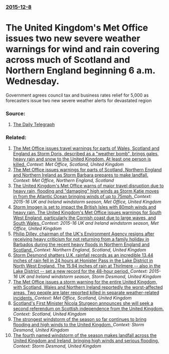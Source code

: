 ### [2015-12-8](/news/2015/12/8/index.md)

# The United Kingdom's Met Office issues two new severe weather warnings for wind and rain covering across much of Scotland and Northern England beginning 6 a.m. Wednesday. 

Government agrees council tax and business rates relief for 5,000 as forecasters issue two new severe weather alerts for devastated region


### Source:

1. [The Daily Telegraph](http://www.telegraph.co.uk/news/weather/12038688/Storm-Desmond-Cumbria-floods-UK-weather-Tuesday-live.html#update-20151208-1548)

### Related:

1. [The Met Office issues travel warnings for parts of Wales, Scotland and England as Storm Doris, described as a "weather bomb", brings gales, heavy rain and snow to the United Kingdom. At least one person is killed. ](/news/2017/02/23/the-met-office-issues-travel-warnings-for-parts-of-wales-scotland-and-england-as-storm-doris-described-as-a-aweather-bomba-brings-gal.md) _Context: Met Office, Scotland, United Kingdom_
2. [The Met Office issues warnings for parts of Scotland, Northern England and Northern Ireland as Storm Barbara prepares to make landfall. ](/news/2016/12/20/the-met-office-issues-warnings-for-parts-of-scotland-northern-england-and-northern-ireland-as-storm-barbara-prepares-to-make-landfall.md) _Context: Met Office, Northern England, Scotland_
3. [The United Kingdom's Met Office warns of major travel disruption due to heavy rain, flooding and "damaging" high winds as Storm Katie moves in from the Atlantic Ocean bringing winds of up to 75mph. ](/news/2016/03/28/the-united-kingdom-s-met-office-warns-of-major-travel-disruption-due-to-heavy-rain-flooding-and-damaging-high-winds-as-storm-katie-moves.md) _Context: 2015-16 UK and Ireland windstorm season, Met Office, United Kingdom_
4. [Storm Imogen is set to impact the British Isles with 80mph winds and heavy rain. The United Kingdom's Met Office issues warnings for South West England, particularly the Cornish coast due to large waves, and South Wales. ](/news/2016/02/8/storm-imogen-is-set-to-impact-the-british-isles-with-80mph-winds-and-heavy-rain-the-united-kingdom-s-met-office-issues-warnings-for-south-w.md) _Context: 2015-16 UK and Ireland windstorm season, Met Office, United Kingdom_
5. [Philip Dilley, chairman of the UK's Environment Agency resigns after receiving heavy criticism for not returning from a family holiday in Barbados during the recent heavy floods in Northern England and Scotland. ](/news/2016/01/11/philip-dilley-chairman-of-the-uk-s-environment-agency-resigns-after-receiving-heavy-criticism-for-not-returning-from-a-family-holiday-in-ba.md) _Context: Northern England, Scotland, United Kingdom_
6. [Storm Desmond shatters U.K. rainfall records as an incredible 13.44 inches of rain fell in 24 hours at Honister Pass in the Lake District in North West England. The 15.94 inches of rain at Thirlmere -- also in the Lake District -- set a new record for the 48-hour period. ](/news/2015/12/7/storm-desmond-shatters-u-k-rainfall-records-as-an-incredible-13-44-inches-of-rain-fell-in-24-hours-at-honister-pass-in-the-lake-district-in.md) _Context: 2015-16 UK and Ireland windstorm season, Storm Desmond, United Kingdom_
7. [The Met Office issues a storm warning for the entire United Kingdom, with Scotland, Wales and Northern Ireland reportedly the worst-affected areas. Two people are later reported killed in separate weather-related incidents. ](/news/2012/01/3/the-met-office-issues-a-storm-warning-for-the-entire-united-kingdom-with-scotland-wales-and-northern-ireland-reportedly-the-worst-affected.md) _Context: Met Office, Scotland, United Kingdom_
8. [Scotland's First Minister Nicola Sturgeon announces she will seek a second referendum on Scottish independence from the United Kingdom. ](/news/2017/03/13/scotland-s-first-minister-nicola-sturgeon-announces-she-will-seek-a-second-referendum-on-scottish-independence-from-the-united-kingdom.md) _Context: Scotland, United Kingdom_
9. [The strongest windstorm of the season so far continues to bring flooding and high winds to the United Kingdom. ](/news/2015/12/6/the-strongest-windstorm-of-the-season-so-far-continues-to-bring-flooding-and-high-winds-to-the-united-kingdom.md) _Context: Storm Desmond, United Kingdom_
10. [The fourth named windstorm of the season makes landfall across the United Kingdom and Ireland, bringing high winds and serious flooding. ](/news/2015/12/5/the-fourth-named-windstorm-of-the-season-makes-landfall-across-the-united-kingdom-and-ireland-bringing-high-winds-and-serious-flooding.md) _Context: Storm Desmond, United Kingdom_
